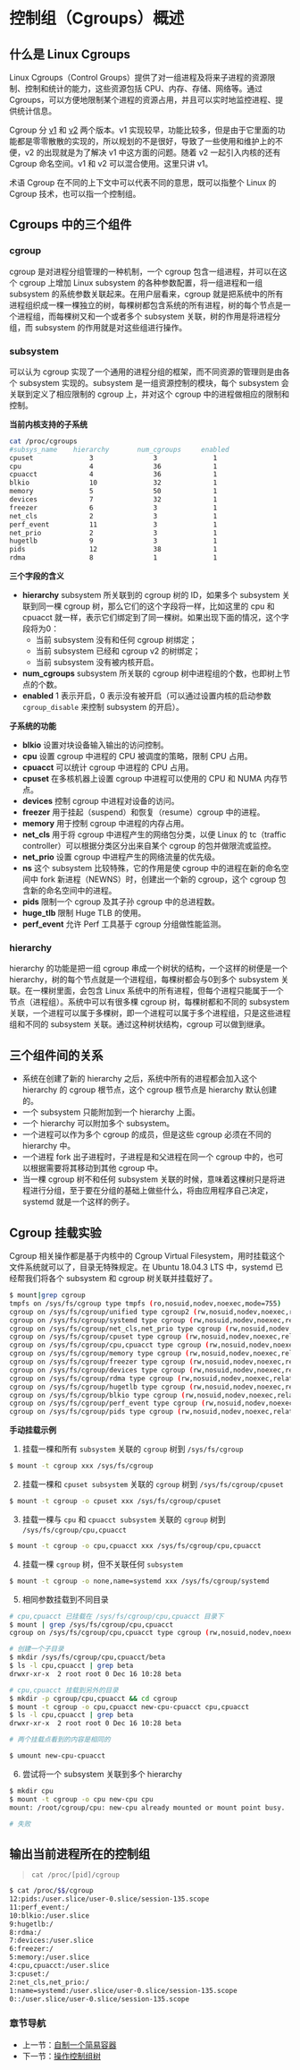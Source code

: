 # 控制组（Cgroups）概述

## 什么是 Linux Cgroups

Linux Cgroups（Control Groups）提供了对一组进程及将来子进程的资源限制、控制和统计的能力，这些资源包括 CPU、内存、存储、网络等。通过 Cgroups，可以方便地限制某个进程的资源占用，并且可以实时地监控进程、提供统计信息。

Cgroup 分 [v1](https://www.kernel.org/doc/Documentation/cgroup-v1/cgroups.txt) 和 [v2](https://www.kernel.org/doc/Documentation/cgroup-v2.txt) 两个版本。v1 实现较早，功能比较多，但是由于它里面的功能都是零零散散的实现的，所以规划的不是很好，导致了一些使用和维护上的不便，v2 的出现就是为了解决 v1 中这方面的问题。随着 v2 一起引入内核的还有 Cgroup 命名空间。v1 和 v2 可以混合使用。这里只讲 v1。

术语 Cgroup 在不同的上下文中可以代表不同的意思，既可以指整个 Linux 的 Cgroup 技术，也可以指一个控制组。

## Cgroups 中的三个组件

### cgroup

cgroup 是对进程分组管理的一种机制，一个 cgroup 包含一组进程，并可以在这个 cgroup 上增加 Linux subsystem 的各种参数配置，将一组进程和一组 subsystem 的系统参数关联起来。在用户层看来，cgroup 就是把系统中的所有进程组织成一棵一棵独立的树，每棵树都包含系统的所有进程，树的每个节点是一个进程组，而每棵树又和一个或者多个 subsystem 关联，树的作用是将进程分组，而 subsystem 的作用就是对这些组进行操作。

### subsystem

可以认为 cgroup 实现了一个通用的进程分组的框架，而不同资源的管理则是由各个 subsystem 实现的。subsystem 是一组资源控制的模块，每个 subsystem 会关联到定义了相应限制的 cgroup 上，并对这个 cgroup 中的进程做相应的限制和控制。

**当前内核支持的子系统**

```bash
cat /proc/cgroups 
#subsys_name    hierarchy       num_cgroups     enabled
cpuset              3               3              1
cpu                 4               36             1
cpuacct             4               36             1
blkio               10              32             1
memory              5               50             1
devices             7               32             1
freezer             6               3              1
net_cls             2               3              1
perf_event          11              3              1
net_prio            2               3              1
hugetlb             9               3              1
pids                12              38             1
rdma                8               1              1
```

**三个字段的含义**

- **hierarchy** subsystem 所关联到的 cgroup 树的 ID，如果多个 subsystem 关联到同一棵 cgroup 树，那么它们的这个字段将一样，比如这里的 cpu 和 cpuacct 就一样，表示它们绑定到了同一棵树。如果出现下面的情况，这个字段将为0：
    - 当前 subsystem 没有和任何 cgroup 树绑定；
    - 当前 subsystem 已经和 cgroup v2 的树绑定；
    - 当前 subsystem 没有被内核开启。
- **num_cgroups** subsystem 所关联的 cgroup 树中进程组的个数，也即树上节点的个数。
- **enabled** 1 表示开启，0 表示没有被开启（可以通过设置内核的启动参数 `cgroup_disable` 来控制 subsystem 的开启）。

**子系统的功能**

- **blkio** 设置对块设备输入输出的访问控制。
- **cpu** 设置 cgroup 中进程的 CPU 被调度的策略，限制 CPU 占用。
- **cpuacct** 可以统计 cgroup 中进程的 CPU 占用。
- **cpuset** 在多核机器上设置 cgroup 中进程可以使用的 CPU 和 NUMA 内存节点。
- **devices** 控制 cgroup 中进程对设备的访问。
- **freezer** 用于挂起（suspend）和恢复（resume）cgroup 中的进程。
- **memory** 用于控制 cgroup 中进程的内存占用。
- **net_cls** 用于将 cgroup 中进程产生的网络包分类，以便 Linux 的 tc（traffic controller）可以根据分类区分出来自某个 cgroup 的包并做限流或监控。
- **net_prio** 设置 cgroup 中进程产生的网络流量的优先级。
- **ns** 这个 subsystem 比较特殊，它的作用是使 cgroup 中的进程在新的命名空间中 fork 新进程（NEWNS）时，创建出一个新的 cgroup，这个 cgroup 包含新的命名空间中的进程。
- **pids** 限制一个 cgroup 及其子孙 cgroup 中的总进程数。
- **huge_tlb** 限制 Huge TLB 的使用。
- **perf_event** 允许 Perf 工具基于 cgroup 分组做性能监测。

### hierarchy

hierarchy 的功能是把一组 cgroup 串成一个树状的结构，一个这样的树便是一个 hierarchy，树的每个节点就是一个进程组，每棵树都会与0到多个 subsystem 关联。在一棵树里面，会包含 Linux 系统中的所有进程，但每个进程只能属于一个节点（进程组）。系统中可以有很多棵 cgroup 树，每棵树都和不同的 subsystem 关联，一个进程可以属于多棵树，即一个进程可以属于多个进程组，只是这些进程组和不同的 subsystem 关联。通过这种树状结构，cgroup 可以做到继承。

## 三个组件间的关系

- 系统在创建了新的 hierarchy 之后，系统中所有的进程都会加入这个 hierarchy 的 cgroup 根节点，这个 cgroup 根节点是 hierarchy 默认创建的。
- 一个 subsystem 只能附加到一个 hierarchy 上面。
- 一个 hierarchy 可以附加多个 subsystem。
- 一个进程可以作为多个 cgroup 的成员，但是这些 cgroup 必须在不同的 hierarchy 中。
- 一个进程 fork 出子进程时，子进程是和父进程在同一个 cgroup 中的，也可以根据需要将其移动到其他 cgroup 中。
- 当一棵 cgroup 树不和任何 subsystem 关联的时候，意味着这棵树只是将进程进行分组，至于要在分组的基础上做些什么，将由应用程序自己决定，systemd 就是一个这样的例子。

## Cgroup 挂载实验

Cgroup 相关操作都是基于内核中的 Cgroup Virtual Filesystem，用时挂载这个文件系统就可以了，目录无特殊规定。在 Ubuntu 18.04.3 LTS 中，systemd 已经帮我们将各个 subsystem 和 cgroup 树关联并挂载好了。

```bash
$ mount|grep cgroup
tmpfs on /sys/fs/cgroup type tmpfs (ro,nosuid,nodev,noexec,mode=755)
cgroup on /sys/fs/cgroup/unified type cgroup2 (rw,nosuid,nodev,noexec,relatime,nsdelegate)
cgroup on /sys/fs/cgroup/systemd type cgroup (rw,nosuid,nodev,noexec,relatime,xattr,name=systemd)
cgroup on /sys/fs/cgroup/net_cls,net_prio type cgroup (rw,nosuid,nodev,noexec,relatime,net_cls,net_prio)
cgroup on /sys/fs/cgroup/cpuset type cgroup (rw,nosuid,nodev,noexec,relatime,cpuset)
cgroup on /sys/fs/cgroup/cpu,cpuacct type cgroup (rw,nosuid,nodev,noexec,relatime,cpu,cpuacct)
cgroup on /sys/fs/cgroup/memory type cgroup (rw,nosuid,nodev,noexec,relatime,memory)
cgroup on /sys/fs/cgroup/freezer type cgroup (rw,nosuid,nodev,noexec,relatime,freezer)
cgroup on /sys/fs/cgroup/devices type cgroup (rw,nosuid,nodev,noexec,relatime,devices)
cgroup on /sys/fs/cgroup/rdma type cgroup (rw,nosuid,nodev,noexec,relatime,rdma)
cgroup on /sys/fs/cgroup/hugetlb type cgroup (rw,nosuid,nodev,noexec,relatime,hugetlb)
cgroup on /sys/fs/cgroup/blkio type cgroup (rw,nosuid,nodev,noexec,relatime,blkio)
cgroup on /sys/fs/cgroup/perf_event type cgroup (rw,nosuid,nodev,noexec,relatime,perf_event)
cgroup on /sys/fs/cgroup/pids type cgroup (rw,nosuid,nodev,noexec,relatime,pids)
```

**手动挂载示例**

1. 挂载一棵和所有 `subsystem` 关联的 `cgroup` 树到 `/sys/fs/cgroup`

```bash
$ mount -t cgroup xxx /sys/fs/cgroup
```

2. 挂载一棵和 `cpuset subsystem` 关联的 `cgroup` 树到 `/sys/fs/cgroup/cpuset`

```bash
$ mount -t cgroup -o cpuset xxx /sys/fs/cgroup/cpuset
```

3. 挂载一棵与 `cpu` 和 `cpuacct subsystem` 关联的 `cgroup` 树到 `/sys/fs/cgroup/cpu,cpuacct`

```bash
$ mount -t cgroup -o cpu,cpuacct xxx /sys/fs/cgroup/cpu,cpuacct
```

4. 挂载一棵 `cgroup` 树，但不关联任何 `subsystem`

```bash
$ mount -t cgroup -o none,name=systemd xxx /sys/fs/cgroup/systemd
```

5. 相同参数挂载到不同目录

```bash
# cpu,cpuacct 已挂载在 /sys/fs/cgroup/cpu,cpuacct 目录下
$ mount | grep /sys/fs/cgroup/cpu,cpuacct
cgroup on /sys/fs/cgroup/cpu,cpuacct type cgroup (rw,nosuid,nodev,noexec,relatime,cpu,cpuacct)

# 创建一个子目录
$ mkdir /sys/fs/cgroup/cpu,cpuacct/beta
$ ls -l cpu,cpuacct | grep beta
drwxr-xr-x  2 root root 0 Dec 16 10:28 beta

# cpu,cpuacct 挂载到另外的目录
$ mkdir -p cgroup/cpu,cpuacct && cd cgroup
$ mount -t cgroup -o cpu,cpuacct new-cpu-cpuacct cpu,cpuacct
$ ls -l cpu,cpuacct | grep beta
drwxr-xr-x  2 root root 0 Dec 16 10:28 beta

# 两个挂载点看到的内容是相同的

$ umount new-cpu-cpuacct
```

6. 尝试将一个 subsystem 关联到多个 hierarchy

```bash
$ mkdir cpu
$ mount -t cgroup -o cpu new-cpu cpu
mount: /root/cgroup/cpu: new-cpu already mounted or mount point busy.

# 失败
```

## 输出当前进程所在的控制组

> `cat /proc/[pid]/cgroup`

```bash
$ cat /proc/$$/cgroup
12:pids:/user.slice/user-0.slice/session-135.scope
11:perf_event:/
10:blkio:/user.slice
9:hugetlb:/
8:rdma:/
7:devices:/user.slice
6:freezer:/
5:memory:/user.slice
4:cpu,cpuacct:/user.slice
3:cpuset:/
2:net_cls,net_prio:/
1:name=systemd:/user.slice/user-0.slice/session-135.scope
0::/user.slice/user-0.slice/session-135.scope
```

### 章节导航

- 上一节：[自制一个简易容器](../../原理/命名空间/自制一个简易容器.md)
- 下一节：[操作控制组树](操作控制组树.md)
